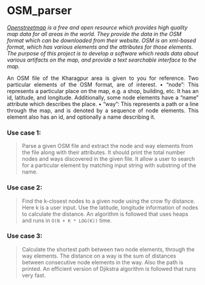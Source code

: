 # OSM_parser

*[Openstreetmap](www.openstreetmap.org) is a free and open resource which provides high
quality map data for all areas in the world. They provide the data in the OSM format which can
be downloaded from their website. OSM is an xml-based format, which has various elements and
the attributes for those elements. The purpose of this project is to develop a software which
reads data about various artifacts on the map, and provide a text searchable interface to the
map.* 
<p align="justify">
An OSM file of the Kharagpur area is given to you for reference.
Two particular elements of the OSM format, are of interest.
• “node”: This represents a particular place on the map, e.g. a shop, building, etc. It has an id, latitude, and longitude. Additionally, some node elements have a “name” attribute which describes the place.
• “way”: This represents a path or a line through the map, and is denoted by a sequence of node elements. This element also has an id, and optionally a name describing it.</p>

### Use case 1:
> Parse a given OSM file and extract the node and way elements from the file along with their attributes. It should print the total number nodes and ways discovered in the given file. It allow a user to search for a particular element by matching input string with substring of the name.

### Use case 2:
> Find the k-closest nodes to a given node using the crow fly distance. Here k is a user input. Use the latitude, longitude information of nodes to calculate the distance. An algorithm is followed that uses heaps and runs in ```O(N + K * LOG(K))``` time.

### Use case 3:
> Calculate the shortest path between two node elements, through the way elements. The distance on a way is the sum of distances between consecutive node elements in the way. Also the path is printed. An efficient version of Djikstra algorithm is followed that runs very fast.
